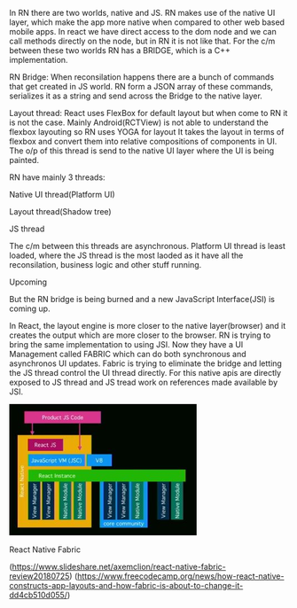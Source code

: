 In RN there are two worlds, native and JS. RN makes use of the native UI layer, which make the app more native when compared to other web based mobile apps. In react we have direct access to the dom node and we can call methods directly on the node, but in RN it is not like that. For the c/m between these two worlds RN has a BRIDGE, which is  a C++ implementation.

RN Bridge:
  When reconsilation happens there are a bunch of commands that get created in JS world. RN form a JSON array of these commands, serializes it as a string and send across the Bridge to the native layer.
  
Layout thread:
  React uses FlexBox for default layout but when come to RN it is not the case. Mainly Android(RCTView) is not able to understand the flexbox layouting so RN uses YOGA for layout It takes the layout in terms of flexbox and convert them into relative compositions of components in UI. The o/p of this thread is send to the native UI layer where the UI is being painted.
  
RN have mainly 3 threads:

  Native UI thread(Platform UI)
  
  Layout thread(Shadow tree)
  
  JS thread

The c/m between this threads are asynchronous. Platform UI thread is least loaded, where the JS thread is the most laoded as it have all the reconsilation, business logic and other stuff running.

Upcoming

But the RN bridge is being burned and a new JavaScript Interface(JSI) is coming up. 

In React, the layout engine is more closer to the native layer(browser) and it creates the output which are more closer to the browser. RN is trying to bring the same implementation to using JSI. Now they have a UI Management called FABRIC which can do both synchronous and asynchronos UI updates. Fabric is trying to eliminate the bridge and letting the JS thread control the UI thread directly. For this native apis are directly exposed to JS thread and JS tread work on references made available by JSI. 

![architecture](https://github.com/shihabus/React-Native-React-notes/blob/master/Architecture.JPG)

React Native Fabric

(https://www.slideshare.net/axemclion/react-native-fabric-review20180725)
(https://www.freecodecamp.org/news/how-react-native-constructs-app-layouts-and-how-fabric-is-about-to-change-it-dd4cb510d055/)


